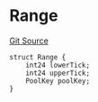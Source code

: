 # Range
[Git Source](https://github.com/ArrakisFinance/arrakis-modular/blob/main/src/structs/SUniswapV4.sol)


```solidity
struct Range {
    int24 lowerTick;
    int24 upperTick;
    PoolKey poolKey;
}
```

